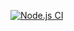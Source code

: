 [![Node.js CI](https://github.com/Tiehomabula/bootcamp-terminal-test/actions/workflows/node.js.yml/badge.svg)](https://github.com/Tiehomabula/bootcamp-terminal-test/actions/workflows/node.js.yml)
